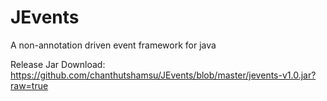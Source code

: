JEvents
=======

A non-annotation driven event framework for java

Release Jar Download: https://github.com/chanthutshamsu/JEvents/blob/master/jevents-v1.0.jar?raw=true
